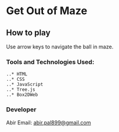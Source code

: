# Get Out of Maze
## How to play
   Use arrow keys to navigate the ball in maze.

### Tools and Technologies Used:
    ..* HTML
    ..* CSS
    ..* JavaScript
    ..* Tree.js
    ..* Box2DWeb
### Developer
Abir
Email: abir.pal899@gmail.com
